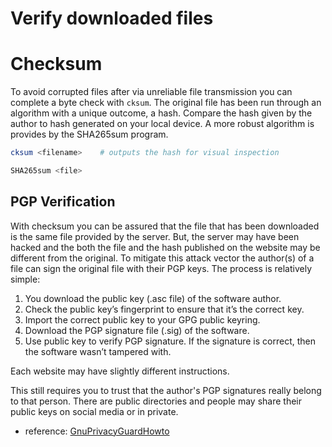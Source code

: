# Verify downloaded files
# Checksum
To avoid corrupted files after via unreliable file transmission you can complete a byte check with `cksum`. The original file has been run through an algorithm with a unique outcome, a hash. Compare the hash given by the author to hash generated on your local device. A more robust algorithm is provides by the SHA265sum program.
```bash
cksum <filename>    # outputs the hash for visual inspection

SHA265sum <file>
```

## PGP Verification
With checksum you can be assured that the file that has been downloaded is the same file provided by the server. But, the server may have been hacked and the both the file and the hash published on the website may be different from the original. To mitigate this attack vector the author(s) of a file can sign the original file with their PGP keys. The process is relatively simple:

1. You download the public key (.asc file) of the software author.
2. Check the public key’s fingerprint to ensure that it’s the correct key.
3. Import the correct public key to your GPG public keyring.
4. Download the PGP signature file (.sig) of the software.
5. Use public key to verify PGP signature. If the signature is correct, then the software wasn’t tampered with.

Each website may have slightly different instructions.

This still requires you to trust that the author's PGP signatures really belong to that person. There are public directories and people may share their public keys on social media or in private.

- reference: [GnuPrivacyGuardHowto](https://help.ubuntu.com/community/GnuPrivacyGuardHowto)